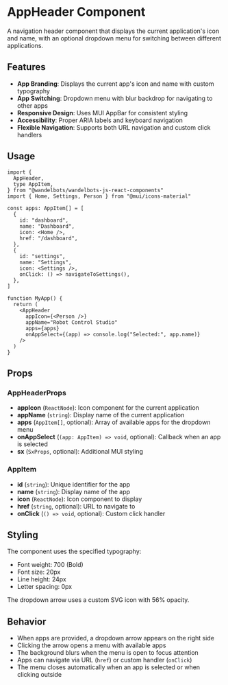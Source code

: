 # AppHeader Component

A navigation header component that displays the current application's icon and name, with an optional dropdown menu for switching between different applications.

## Features

- **App Branding**: Displays the current app's icon and name with custom typography
- **App Switching**: Dropdown menu with blur backdrop for navigating to other apps
- **Responsive Design**: Uses MUI AppBar for consistent styling
- **Accessibility**: Proper ARIA labels and keyboard navigation
- **Flexible Navigation**: Supports both URL navigation and custom click handlers

## Usage

```tsx
import {
  AppHeader,
  type AppItem,
} from "@wandelbots/wandelbots-js-react-components"
import { Home, Settings, Person } from "@mui/icons-material"

const apps: AppItem[] = [
  {
    id: "dashboard",
    name: "Dashboard",
    icon: <Home />,
    href: "/dashboard",
  },
  {
    id: "settings",
    name: "Settings",
    icon: <Settings />,
    onClick: () => navigateToSettings(),
  },
]

function MyApp() {
  return (
    <AppHeader
      appIcon={<Person />}
      appName="Robot Control Studio"
      apps={apps}
      onAppSelect={(app) => console.log("Selected:", app.name)}
    />
  )
}
```

## Props

### AppHeaderProps

- **appIcon** (`ReactNode`): Icon component for the current application
- **appName** (`string`): Display name of the current application
- **apps** (`AppItem[]`, optional): Array of available apps for the dropdown menu
- **onAppSelect** (`(app: AppItem) => void`, optional): Callback when an app is selected
- **sx** (`SxProps`, optional): Additional MUI styling

### AppItem

- **id** (`string`): Unique identifier for the app
- **name** (`string`): Display name of the app
- **icon** (`ReactNode`): Icon component to display
- **href** (`string`, optional): URL to navigate to
- **onClick** (`() => void`, optional): Custom click handler

## Styling

The component uses the specified typography:

- Font weight: 700 (Bold)
- Font size: 20px
- Line height: 24px
- Letter spacing: 0px

The dropdown arrow uses a custom SVG icon with 56% opacity.

## Behavior

- When apps are provided, a dropdown arrow appears on the right side
- Clicking the arrow opens a menu with available apps
- The background blurs when the menu is open to focus attention
- Apps can navigate via URL (`href`) or custom handler (`onClick`)
- The menu closes automatically when an app is selected or when clicking outside

